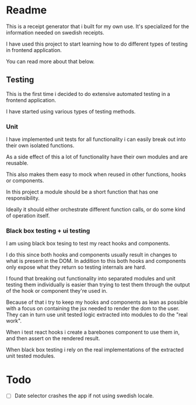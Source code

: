 # Readme

This is a receipt generator that i built for my own use.
It's specialized for the information needed on swedish receipts.

I have used this project to start learning how to do different types of testing in frontend application.

You can read more about that below.

## Testing

This is the first time i decided to do extensive automated testing in a frontend application.

I have started using various types of testing methods.

### Unit

I have implemented unit tests for all functionality i can easily break out into their own isolated functions.

As a side effect of this a lot of functionality have their own modules and are reusable.

This also makes them easy to mock when reused in other functions, hooks or components.

In this project a module should be a short function that has one responsibility.

Ideally it should either orchestrate different function calls, or do some kind of operation itself.

### Black box testing + ui testing

I am using black box tesing to test my react hooks and components.

I do this since both hooks and components usually result in changes to what is present in the DOM.
In addition to this both hooks and components only expose what they return so testing internals are hard.

I found that breaking out functionality into separated modules and unit testing them individually is easier than trying to test them through the output of the hook or component they're used in.

Because of that i try to keep my hooks and components as lean as possible with a focus on containing the jsx needed to render the dom to the user.
They can in turn use unit tested logic extracted into modules to do the "real work".

When i test react hooks i create a barebones component to use them in, and then assert on the rendered result.

When black box testing i rely on the real implementations of the extracted unit tested modules.

# Todo

- [ ] Date selector crashes the app if not using swedish locale.

